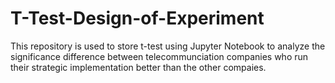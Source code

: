 # T-Test-Design-of-Experiment
This repository is used to store t-test using Jupyter Notebook to analyze the significance difference between telecommunciation companies who run their strategic implementation better than the other compaies.

